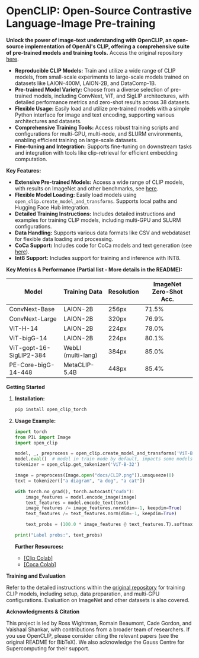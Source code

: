 # OpenCLIP: Open-Source Contrastive Language-Image Pre-training

**Unlock the power of image-text understanding with OpenCLIP, an open-source implementation of OpenAI's CLIP, offering a comprehensive suite of pre-trained models and training tools.**  Access the original repository [here](https://github.com/mlfoundations/open_clip).

*   **Reproducible CLIP Models:** Train and utilize a wide range of CLIP models, from small-scale experiments to large-scale models trained on datasets like LAION-400M, LAION-2B, and DataComp-1B.
*   **Pre-trained Model Variety:** Choose from a diverse selection of pre-trained models, including ConvNext, ViT, and SigLIP architectures, with detailed performance metrics and zero-shot results across 38 datasets.
*   **Flexible Usage:** Easily load and utilize pre-trained models with a simple Python interface for image and text encoding, supporting various architectures and datasets.
*   **Comprehensive Training Tools:** Access robust training scripts and configurations for multi-GPU, multi-node, and SLURM environments, enabling efficient training on large-scale datasets.
*   **Fine-tuning and Integration:** Supports fine-tuning on downstream tasks and integration with tools like clip-retrieval for efficient embedding computation.

**Key Features:**

*   **Extensive Pre-trained Models:**  Access a wide range of CLIP models, with results on ImageNet and other benchmarks, see [here](docs/PRETRAINED.md).
*   **Flexible Model Loading:**  Easily load models using `open_clip.create_model_and_transforms`.  Supports local paths and Hugging Face Hub integration.
*   **Detailed Training Instructions:** Includes detailed instructions and examples for training CLIP models, including multi-GPU and SLURM configurations.
*   **Data Handling:** Supports various data formats like CSV and webdataset for flexible data loading and processing.
*   **CoCa Support:** Includes code for CoCa models and text generation (see [here](https://colab.research.google.com/github/mlfoundations/open_clip/blob/master/docs/Interacting_with_open_coca.ipynb)).
*   **Int8 Support:** Includes support for training and inference with INT8.

**Key Metrics & Performance (Partial list - More details in the README):**

| Model              | Training Data | Resolution | ImageNet Zero-Shot Acc. |
| ------------------ | ------------- | ---------- | ----------------------- |
| ConvNext-Base      | LAION-2B      | 256px      | 71.5%                  |
| ConvNext-Large     | LAION-2B      | 320px      | 76.9%                  |
| ViT-H-14           | LAION-2B      | 224px      | 78.0%                  |
| ViT-bigG-14        | LAION-2B      | 224px      | 80.1%                  |
| ViT-gopt-16-SigLIP2-384 | WebLI (multi-lang) | 384px | 85.0% |
| PE-Core-bigG-14-448  | MetaCLIP-5.4B | 448px | 85.4% |

**Getting Started**

1.  **Installation:**

    ```bash
    pip install open_clip_torch
    ```

2.  **Usage Example:**

    ```python
    import torch
    from PIL import Image
    import open_clip

    model, _, preprocess = open_clip.create_model_and_transforms('ViT-B-32', pretrained='laion2b_s34b_b79k')
    model.eval()  # model in train mode by default, impacts some models with BatchNorm or stochastic depth active
    tokenizer = open_clip.get_tokenizer('ViT-B-32')

    image = preprocess(Image.open("docs/CLIP.png")).unsqueeze(0)
    text = tokenizer(["a diagram", "a dog", "a cat"])

    with torch.no_grad(), torch.autocast("cuda"):
        image_features = model.encode_image(image)
        text_features = model.encode_text(text)
        image_features /= image_features.norm(dim=-1, keepdim=True)
        text_features /= text_features.norm(dim=-1, keepdim=True)

        text_probs = (100.0 * image_features @ text_features.T).softmax(dim=-1)

    print("Label probs:", text_probs)
    ```
    **Further Resources:**
    *   [[Clip Colab]](https://colab.research.google.com/github/mlfoundations/open_clip/blob/master/docs/Interacting_with_open_clip.ipynb)
    *   [[Coca Colab]](https://colab.research.google.com/github/mlfoundations/open_clip/blob/master/docs/Interacting_with_open_coca.ipynb)

**Training and Evaluation**

Refer to the detailed instructions within the [original repository](https://github.com/mlfoundations/open_clip) for training CLIP models, including setup, data preparation, and multi-GPU configurations. Evaluation on ImageNet and other datasets is also covered.

**Acknowledgments & Citation**

This project is led by Ross Wightman, Romain Beaumont, Cade Gordon, and Vaishaal Shankar, with contributions from a broader team of researchers.  If you use OpenCLIP, please consider citing the relevant papers (see the original README for BibTeX).  We also acknowledge the Gauss Centre for Supercomputing for their support.